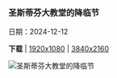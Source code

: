 ### 圣斯蒂芬大教堂的降临节

日期：2024-12-12

**下载**  |  [1920x1080](https://cn.bing.com/th?id=OHR.ChristmasBudapest_ZH-CN8197439971_1920x1080.jpg)  |  [3840x2160](https://cn.bing.com/th?id=OHR.ChristmasBudapest_ZH-CN8197439971_UHD.jpg)

![圣斯蒂芬大教堂的降临节](https://cn.bing.com/th?id=OHR.ChristmasBudapest_ZH-CN8197439971_1920x1080.jpg "圣诞市场，圣斯蒂芬大教堂，布达佩斯，匈牙利 (© Calin Stan/Shutterstock)")

